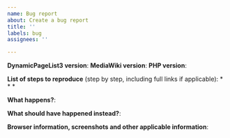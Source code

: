 ```yaml
---
name: Bug report
about: Create a bug report
title: ''
labels: bug
assignees: ''

---
```


**DynamicPageList3 version**:
**MediaWiki version**:
**PHP version**:

**List of steps to reproduce** (step by step, including full links if applicable):
* 
* 
* 

**What happens?**:



**What should have happened instead?**:



**Browser information, screenshots and other applicable information**:
